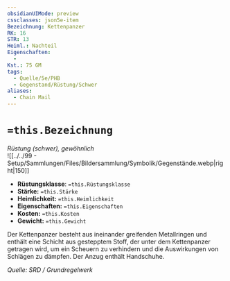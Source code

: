 ```yaml
---
obsidianUIMode: preview
cssclasses: json5e-item
Bezeichnung: Kettenpanzer
RK: 16
STR: 13
Heiml.: Nachteil
Eigenschaften:
  - 
Kst.: 75 GM
tags:
  - Quelle/5e/PHB
  - Gegenstand/Rüstung/Schwer
aliases:
  - Chain Mail
---
```

# `=this.Bezeichnung`
*Rüstung (schwer), gewöhnlich*  
![[../../99 - Setup/Sammlungen/Files/Bildersammlung/Symbolik/Gegenstände.webp|right|150]]

- **Rüstungsklasse**: `=this.Rüstungsklasse`
- **Stärke:** `=this.Stärke`
- **Heimlichkeit:** `=this.Heimlichkeit`
- **Eigenschaften:** `=this.Eigenschaften`
- **Kosten:** `=this.Kosten`
- **Gewicht:** `=this.Gewicht`

Der Kettenpanzer besteht aus ineinander greifenden Metallringen und enthält eine Schicht aus gestepptem Stoff, der unter dem Kettenpanzer getragen wird, um ein Scheuern zu verhindern und die Auswirkungen von Schlägen zu dämpfen. Der Anzug enthält Handschuhe.

*Quelle: SRD / Grundregelwerk*